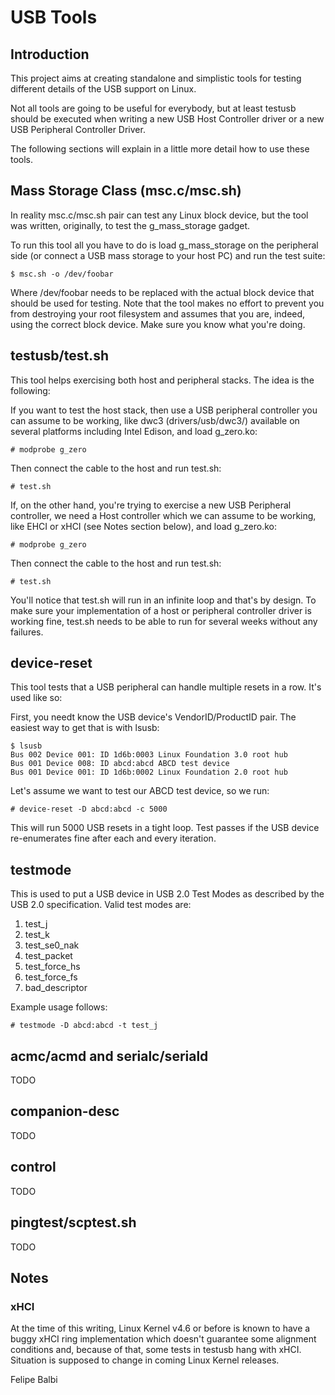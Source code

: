 # USB Tools

## Introduction

This project aims at creating standalone and simplistic tools for
testing different details of the USB support on Linux.

Not all tools are going to be useful for everybody, but at least testusb
should be executed when writing a new USB Host Controller driver or a
new USB Peripheral Controller Driver.

The following sections will explain in a little more detail how to use
these tools.

## Mass Storage Class (msc.c/msc.sh)

In reality msc.c/msc.sh pair can test any Linux block device, but the
tool was written, originally, to test the g_mass_storage gadget.

To run this tool all you have to do is load g_mass_storage on the
peripheral side (or connect a USB mass storage to your host PC) and run
the test suite:

```
$ msc.sh -o /dev/foobar
```

Where /dev/foobar needs to be replaced with the actual block device that
should be used for testing. Note that the tool makes no effort to
prevent you from destroying your root filesystem and assumes that you
are, indeed, using the correct block device. Make sure you know what
you're doing.

## testusb/test.sh

This tool helps exercising both host and peripheral stacks. The idea is
the following:

If you want to test the host stack, then use a USB peripheral controller
you can assume to be working, like dwc3 (drivers/usb/dwc3/) available on
several platforms including Intel Edison, and load g_zero.ko:

```
# modprobe g_zero
```

Then connect the cable to the host and run test.sh:

```
# test.sh
```

If, on the other hand, you're trying to exercise a new USB Peripheral
controller, we need a Host controller which we can assume to be working,
like EHCI or xHCI (see Notes section below), and load g_zero.ko:

```
# modprobe g_zero
```

Then connect the cable to the host and run test.sh:

```
# test.sh
```

You'll notice that test.sh will run in an infinite loop and that's by
design. To make sure your implementation of a host or peripheral
controller driver is working fine, test.sh needs to be able to run for
several weeks without any failures.

## device-reset

This tool tests that a USB peripheral can handle multiple resets in a
row. It's used like so:

First, you needt know the USB device's VendorID/ProductID pair. The
easiest way to get that is with lsusb:

```
$ lsusb
Bus 002 Device 001: ID 1d6b:0003 Linux Foundation 3.0 root hub
Bus 001 Device 008: ID abcd:abcd ABCD test device
Bus 001 Device 001: ID 1d6b:0002 Linux Foundation 2.0 root hub
```

Let's assume we want to test our ABCD test device, so we run:

```
# device-reset -D abcd:abcd -c 5000
```

This will run 5000 USB resets in a tight loop. Test passes if the USB
device re-enumerates fine after each and every iteration.

## testmode

This is used to put a USB device in USB 2.0 Test Modes as described by
the USB 2.0 specification. Valid test modes are:

1. test_j
2. test_k
3. test_se0_nak
4. test_packet
5. test_force_hs
6. test_force_fs
7. bad_descriptor

Example usage follows:

```
# testmode -D abcd:abcd -t test_j
```

## acmc/acmd and serialc/seriald

TODO

## companion-desc

TODO

## control

TODO

## pingtest/scptest.sh

TODO

## Notes

### xHCI

At the time of this writing, Linux Kernel v4.6 or before is known to
have a buggy xHCI ring implementation which doesn't guarantee some
alignment conditions and, because of that, some tests in testusb hang
with xHCI. Situation is supposed to change in coming Linux Kernel
releases.

Felipe Balbi
